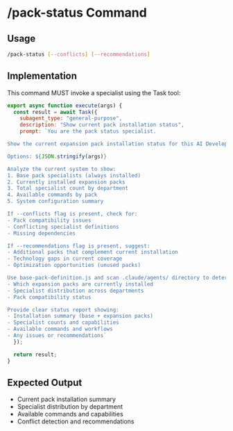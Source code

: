 # /pack-status Command

## Usage
```bash
/pack-status [--conflicts] [--recommendations]
```

## Implementation
This command MUST invoke a specialist using the Task tool:

```javascript
export async function execute(args) {
  const result = await Task({
    subagent_type: "general-purpose",
    description: "Show current pack installation status",
    prompt: `You are the pack status specialist.

Show the current expansion pack installation status for this AI Development Agency.

Options: ${JSON.stringify(args)}

Analyze the current system to show:
1. Base pack specialists (always installed)
2. Currently installed expansion packs
3. Total specialist count by department
4. Available commands by pack
5. System configuration summary

If --conflicts flag is present, check for:
- Pack compatibility issues
- Conflicting specialist definitions
- Missing dependencies

If --recommendations flag is present, suggest:
- Additional packs that complement current installation
- Technology gaps in current coverage
- Optimization opportunities (unused packs)

Use base-pack-definition.js and scan .claude/agents/ directory to determine:
- Which expansion packs are currently installed
- Specialist distribution across departments
- Pack compatibility status

Provide clear status report showing:
- Installation summary (base + expansion packs)
- Specialist counts and capabilities
- Available commands and workflows
- Any issues or recommendations`
  });

  return result;
}
```

## Expected Output
- Current pack installation summary
- Specialist distribution by department
- Available commands and capabilities
- Conflict detection and recommendations